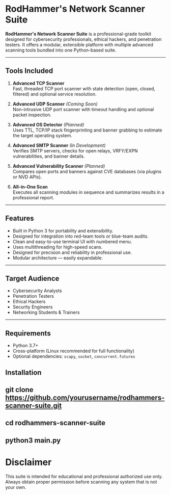 # RodHammer's Network Scanner Suite

**RodHammer's Network Scanner Suite** is a professional-grade toolkit designed for cybersecurity professionals, ethical hackers, and penetration testers. It offers a modular, extensible platform with multiple advanced scanning tools bundled into one Python-based suite.

---

## Tools Included

1. **Advanced TCP Scanner**  
   Fast, threaded TCP port scanner with state detection (open, closed, filtered) and optional service resolution.

2. **Advanced UDP Scanner** *(Coming Soon)*  
   Non-intrusive UDP port scanner with timeout handling and optional packet inspection.

3. **Advanced OS Detector** *(Planned)*  
   Uses TTL, TCP/IP stack fingerprinting and banner grabbing to estimate the target operating system.

4. **Advanced SMTP Scanner** *(In Development)*  
   Verifies SMTP servers, checks for open relays, VRFY/EXPN vulnerabilities, and banner details.

5. **Advanced Vulnerability Scanner** *(Planned)*  
   Compares open ports and banners against CVE databases (via plugins or NVD APIs).

6. **All-in-One Scan**  
   Executes all scanning modules in sequence and summarizes results in a professional report.

---

## Features

- Built in Python 3 for portability and extensibility.
- Designed for integration into red-team tools or blue-team audits.
- Clean and easy-to-use terminal UI with numbered menu.
- Uses multithreading for high-speed scans.
- Designed for precision and reliability in professional use.
- Modular architecture — easily expandable.

---

## Target Audience

- Cybersecurity Analysts  
- Penetration Testers  
- Ethical Hackers  
- Security Engineers  
- Networking Students & Trainers

---

## Requirements

- Python 3.7+
- Cross-platform (Linux recommended for full functionality)
- Optional dependencies: `scapy`, `socket`, `concurrent.futures`


## Installation

git clone https://github.com/yourusername/rodhammers-scanner-suite.git
---
cd rodhammers-scanner-suite
---
python3 main.py
---

# Disclaimer
This suite is intended for educational and professional 
authorized use only. Always obtain proper permission before 
scanning any system that is not your own.
